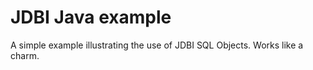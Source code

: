 # JDBI Java example  
A simple example illustrating the use of JDBI SQL Objects. Works like a charm. 
